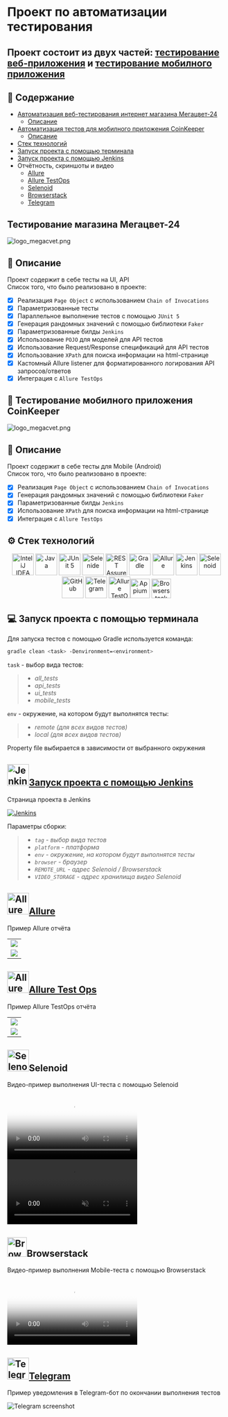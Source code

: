 # Проект по автоматизации тестирования
## Проект состоит из двух частей: <a href="#part1">тестирование веб-приложения</a> и <a href="#part2">тестирование мобилного приложения</a>

## :bookmark: Содержание
* <a href="#part1">Автоматизация веб-тестирования интернет магазина Мегацвет-24</a>
  + <a href="#description-web">Описание</a>
* <a href="#part2">Aвтоматизация тестов для мобилного приложения CoinKeeper</a>
  + <a href="#description-mobile">Описание</a>
* <a href="#stack">Cтек технологий</a>
* <a href="#gradle-launch">Запуск проекта с помощью терминала</a>
* <a href="#jenkins-launch">Запуск проекта с помощью Jenkins</a>
* <a>Отчётность, скриншоты и видео</a>
  + <a href="#allure">Allure</a>
  + <a href="#allure-testops">Allure TestOps</a>
  + <a href="#selenoid">Selenoid</a>
  + <a href="#browserstack">Browserstack</a>
  + <a href="#telegram">Telegram</a>

## <a name="part1">Тестирование магазина Мегацвет-24</a>
![logo_megacvet.png](https://raw.githubusercontent.com/geraniya13/Diploma/master/pictures/logo_megacvet.png)
## :green_book: <a id="description-web">Описание</a>
Проект содержит в себе тесты на UI, API\
Список того, что было реализовано в проекте:
- [x] Реализация `Page Object` с использованием `Chain of Invocations`
- [x] Параметризованные тесты
- [x] Параллельное выполнение тестов с помощью `JUnit 5`
- [x] Генерация рандомных значений с помощью библиотеки `Faker`
- [x] Параметризованные билды `Jenkins`
- [x] Использование `POJO` для моделей для API тестов
- [x] Использование Request/Response спецификаций для API тестов
- [x] Использование `XPath` для поиска информации на html-странице
- [x] Кастомный Allure listener для форматированного логирования API запросов/ответов
- [x] Интеграция с `Allure TestOps`

## :vibration_mode: <a name="part2">Тестирование мобилного приложения CoinKeeper</a>
![logo_megacvet.png](https://play-lh.googleusercontent.com/koRxwP270fRjxWwb5cilmbP6xiAKG4BpYAMG0B50YJfZjeZvuj01AvLq4myOOXyLXT-J)
<a id="description-mobile"></a>
## :closed_book: Описание
Проект содержит в себе тесты для Mobile (Android)\
Список того, что было реализовано в проекте:
- [x] Реализация `Page Object` с использованием `Chain of Invocations`
- [x] Генерация рандомных значений с помощью библиотеки `Faker`
- [x] Параметризованные билды `Jenkins`
- [x] Использование `XPath` для поиска информации на html-странице
- [x] Интеграция с `Allure TestOps`

<a id="stack"></a>
## :gear: Cтек технологий
<div align="center">
<a href="https://www.jetbrains.com/idea/"><img alt="InteliJ IDEA" height="50" src="pictures/Intelij_IDEA.svg" width="50"/></a>
<a href="https://www.java.com/"><img alt="Java" height="50" src="pictures/Java.svg" width="50"/></a>
<a href="https://junit.org/junit5/"><img alt="JUnit 5" height="50" src="pictures/JUnit5.svg" width="50"/></a>
<a href="https://selenide.org/"><img alt="Selenide" height="50" src="pictures/Selenide.svg" width="50"/></a>
<a href="https://rest-assured.io/"><img alt="REST Assured" height="50" src="pictures/Rest-Assured.svg" width="50"/></a>
<a href="https://gradle.org/"><img alt="Gradle" height="50" src="pictures/Gradle.svg" width="50"/></a>
<a href="https://github.com/allure-framework/"><img alt="Allure" height="50" src="pictures/Allure.svg" width="50"/></a>
<a href="https://www.jenkins.io/"><img alt="Jenkins" height="50" src="pictures/Jenkins.svg" width="50"/></a>
<a href="https://aerokube.com/selenoid/"><img alt="Selenoid" height="50" src="pictures/Selenoid.svg" width="50"/></a>
<a href="https://github.com/"><img alt="GitHub" height="50" src="pictures/GitHub.svg" width="50"/></a>
<a href="https://telegram.org/"><img alt="Telegram" height="50" src="pictures/Telegram.svg" width="50"/></a>
<a href="https://qameta.io/"><img alt="Allure TestOps" height="50" src="pictures/Allure TestOps.svg" width="50/></a>
<a href="https://appium.io/"><img alt="Appium" height="45" src="pictures/Appium.svg" width="45"/></a>
<a href="https://www.browserstack.com/"><img alt="Browserstack" height="45" src="pictures/Browserstack.svg" width="45"/></a>
</div>

<a id="gradle-launch"></a>
## :computer: Запуск проекта с помощью терминала

Для запуска тестов с помощью Gradle используется команда:
```bash
gradle clean <task> -Denvironment=<environment>
```
`task` - выбор вида тестов:
>- *all_tests*
>- *api_tests*
>- *ui_tests*
>- *mobile_tests*

`env` - окружение, на котором будут выполнятся тесты:
>- *remote (для всех видов тестов)*
>- *local (для всех видов тестов)*

Property file выбирается в зависимости от выбранного окружения 

<a id="jenkins-launch"></a>
##  <a href="https://jenkins.autotests.cloud/job/chitai-gorod/"><img alt="Jenkins" height="50" src="pictures/Jenkins.svg" width="50"/>Запуск проекта с помощью Jenkins</a>

Страница проекта в Jenkins

<a href="https://jenkins.autotests.cloud/job/chitai-gorod/"><img src="https://user-images.githubusercontent.com/110110734/202859544-d8c8b67d-1dcf-48b0-8d80-6170ec8f19a4.png" alt="Jenkins">
</a>

Параметры сборки:
>- *`tag` - выбор вида тестов*
>- *`platform` - платформа*
>- *`env` - окружение, на котором будут выполнятся тесты*
>- *`browser` - браузер*
>- *`REMOTE_URL` - адрес Selenoid / Browserstack*
>- *`VIDEO_STORAGE` - адрес хранилища видео Selenoid*

<a id="allure"></a>
## <a href="https://jenkins.autotests.cloud/job/014-java-geraniya-diploma/allure/"><img alt="Allure" height="50" src="pictures/Allure.svg" width="50"/>Allure</a>

Пример Allure отчёта

<table>
    <tr>
        <td>
        <a href="https://raw.githubusercontent.com/geraniya13/Diploma/master/pictures/Allure_1.png">
        <img src="https://raw.githubusercontent.com/geraniya13/Diploma/master/pictures/Allure_1.png">
        </a>
        </td>
        </tr>
        <tr>
        <td>
        <a href="https://raw.githubusercontent.com/geraniya13/Diploma/master/pictures/Allure_2.png">
        <img src="https://raw.githubusercontent.com/geraniya13/Diploma/master/pictures/Allure_2.png">
        </a>
        </td>
</table>

<a id="allure-testops"></a>
## <a href="https://allure.autotests.cloud/project/1715/dashboards"><img alt="Allure TestOps" height="50" src="pictures/Allure TestOps.svg" width="50"/>Allure Test Ops</a>

Пример Allure TestOps отчёта

<table>
    <tr>
        <td>
        <a href="https://raw.githubusercontent.com/geraniya13/Diploma/master/pictures/test_ops.png">
        <img src="https://raw.githubusercontent.com/geraniya13/Diploma/master/pictures/test_ops.png">
        </a>
        </td>
   </tr>
        <tr>
        <td>
        <a href="https://raw.githubusercontent.com/geraniya13/Diploma/master/pictures/Test_ops_dashboard.png">
        <img src="https://raw.githubusercontent.com/geraniya13/Diploma/master/pictures/Test_ops_dashboard.png">
        </a>
        </td>
        </tr>
</table>

<a id="selenoid"></a>
## <img alt="Selenoid" height="50" src="pictures/Selenoid.svg" width="50"/>Selenoid</a>

Видео-пример выполнения UI-теста с помощью Selenoid

<video src="https://github.com/geraniya13/Diploma/blob/master/pictures/UI.mp4" controls="controls" style="max-width: 730px;" poster="/pictures/logos/Selenoid.svg"></video>
<video src="https://github.com/geraniya13/Diploma/blob/master/pictures/UI.mp4" data-canonical-src="https://github.com/geraniya13/Diploma/blob/master/pictures/UI.mp4" controls="controls" muted="muted" class="d-block rounded-bottom-2 border-top width-fit" style="max-height:640px;"></video>

<a id="browserstack"></a>
## <img alt="Browserstack" height="45" src="pictures/Browserstack.svg" width="45"/>Browserstack</a>

Видео-пример выполнения Mobile-теста с помощью Browserstack

<video src="https://github.com/geraniya13/Diploma/blob/master/pictures/Mobile.mp4" controls="controls" style="max-width: 730px;" poster="/pictures/logos/Browserstack.svg"></video>

<a id="telegram"></a>
## <a href="https://t.me/qa_guru_14_geraniya_bot"><img alt="Telegram" height="50" src="pictures/Telegram.svg" width="50"/>Telegram</a>

Пример уведомления в Telegram-бот по окончании выполнения тестов

![Telegram screenshot](https://raw.githubusercontent.com/geraniya13/Diploma/master/pictures/telegram_notification.jpg)
